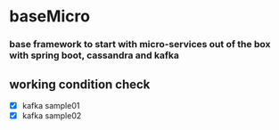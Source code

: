 # baseMicro

### base framework to start with micro-services out of the box with spring boot, cassandra and kafka


## working condition check
- [x] kafka sample01
- [x] kafka sample02
